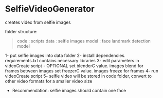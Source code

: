 # SelfieVideoGenerator
creates video from selfie images

folder structure:
  > code : scripts
  > data : selfie images
  > model : face landmark detection model

1- put selfie images into data folder
2- install dependencies. requirements.txt contains necessary libraries
3- edit parameters in videoCreate script - OPTIONAL
  set blenderC value. images blend for <blenderC> frames between images
  set freezerC value. images freeze for <freezerC> frames 
4- run videoCreate script
5- selfie video will be stored in code folder, convert to other video formats for a smaller video size

* Recommendation: selfie images should contain one face
